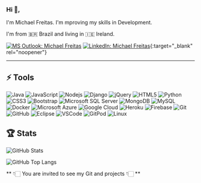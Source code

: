 ### Hi 👋,

I'm Michael Freitas. I'm mproving my skills in Development.

I'm from 🇧🇷 Brazil and living in 🇮🇪 Ireland.

[![MS Outlook: Michael Freitas](https://img.shields.io/badge/Microsoft_Outlook-0078D4?style=for-the-badge&logo=microsoft-outlook&logoColor=white&link=mailto:michael_rfreitas@hotmail.com)](mailto:michael_rfreitas@hotmail.com)
[![LinkedIn: Michael Freitas](https://img.shields.io/badge/LinkedIn-0077B5?style=for-the-badge&logo=linkedin&logoColor=white&link=https://www.linkedin.com/in/michaelr-freitas)](https://www.linkedin.com/in/michaelr-freitas){:target="_blank" rel="noopener"}

____

## ⚡ Tools

![Java](https://img.shields.io/badge/-Java-007396?style=for-the-badge&logo=java)
![JavaScript](https://img.shields.io/badge/-JavaScript-black?style=for-the-badge&logo=javascript)
![Nodejs](https://img.shields.io/badge/-Nodejs-339933?style=for-the-badge&logo=Node.js&logoColor=white)
![Django](https://img.shields.io/badge/Django-092E20?style=for-the-badge&logo=django&logoColor=white)
![jQuery](https://img.shields.io/badge/jQuery-0769AD?style=for-the-badge&logo=jquery&logoColor=white)
![HTML5](https://img.shields.io/badge/-HTML5-E34F26?style=for-the-badge&logo=html5&logoColor=white)
![Python](https://img.shields.io/badge/Python-3776AB?style=for-the-badge&logo=python&logoColor=white)
![CSS3](https://img.shields.io/badge/-CSS3-1572B6?style=for-the-badge&logo=css3)
![Bootstrap](https://img.shields.io/badge/-Bootstrap-563D7C?style=for-the-badge&logo=bootstrap)
![Microsoft SQL Server](https://img.shields.io/badge/-SQL%20Server-CC2927?style=for-the-badge&logo=microsoft-sql-server&logoColor=white)
![MongoDB](https://img.shields.io/badge/-MongoDB-black?style=for-the-badge&logo=mongodb)
![MySQL](https://img.shields.io/badge/-MySQL-4479A1?style=for-the-badge&logo=mysql&logoColor=white)
![Docker](https://img.shields.io/badge/-Docker-2496ED?style=for-the-badge&logo=docker&logoColor=white)
![Microsoft Azure](https://img.shields.io/badge/Microsoft%20Azure-0089D6?style=for-the-badge&logo=microsoft-azure&logoColor=white)
![Google Cloud](https://img.shields.io/badge/Google%20Cloud-4285F4?style=for-the-badge&logo=google-cloud&logoColor=white)
![Heroku](https://img.shields.io/badge/Heroku-430098?style=for-the-badge&logo=heroku&logoColor=white)
![Firebase](https://img.shields.io/badge/Firebase-FFCA28?style=for-the-badge&logo=firebase&logoColor=white)
![Git](https://img.shields.io/badge/-Git-black?style=for-the-badge&logo=git)
![GitHub](https://img.shields.io/badge/-GitHub-181717?style=for-the-badge&logo=github)
![Eclipse](https://img.shields.io/badge/-Eclipse-2C2255?style=for-the-badge&logo=eclipse&logoColor=white)
![VSCode](https://img.shields.io/badge/-VSCode-007ACC?style=for-the-badge&logo=visual-studio-code&logoColor=white)
![GitPod](https://img.shields.io/badge/Gitpod-000000?style=for-the-badge&logo=gitpod&logoColor=#FFAE33)
![Linux](https://img.shields.io/badge/Linux-FCC624?style=for-the-badge&logo=linux&logoColor=black)

## 🏆 Stats

![GitHub Stats](https://github-readme-stats.vercel.app/api?username=michaelrfreitas&theme=blue-green)

![GitHub Top Langs](https://github-readme-stats.vercel.app/api/top-langs/?username=michaelrfreitas&theme=blue-green)

** 👇🏻 You are invited to see my Git and projects 👇🏻 **
